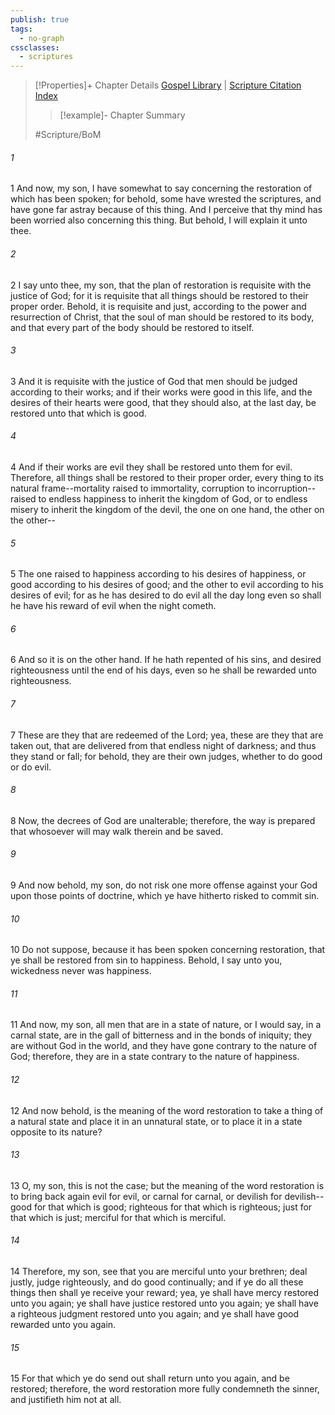 ```yaml
---
publish: true
tags:
  - no-graph
cssclasses:
  - scriptures
---
```

>[!Properties]+ Chapter Details
>[Gospel Library](https://churchofjesuschrist.org/study/scriptures/bofm/alma/41?lang=eng)    |    [Scripture Citation Index](https://scriptures.byu.edu/#0d529::c0d529)
>>[!example]- Chapter Summary
>> 
> 
>
>#Scripture/BoM
###### 1
1 And now, my son, I have somewhat to say concerning the restoration of which has been spoken; for behold, some have wrested the scriptures, and have gone far astray because of this thing. And I perceive that thy mind has been worried also concerning this thing. But behold, I will explain it unto thee.
###### 2
2 I say unto thee, my son, that the plan of restoration is requisite with the justice of God; for it is requisite that all things should be restored to their proper order. Behold, it is requisite and just, according to the power and resurrection of Christ, that the soul of man should be restored to its body, and that every part of the body should be restored to itself.
###### 3
3 And it is requisite with the justice of God that men should be judged according to their works; and if their works were good in this life, and the desires of their hearts were good, that they should also, at the last day, be restored unto that which is good.
###### 4
4 And if their works are evil they shall be restored unto them for evil. Therefore, all things shall be restored to their proper order, every thing to its natural frame--mortality raised to immortality, corruption to incorruption--raised to endless happiness to inherit the kingdom of God, or to endless misery to inherit the kingdom of the devil, the one on one hand, the other on the other--
###### 5
5 The one raised to happiness according to his desires of happiness, or good according to his desires of good; and the other to evil according to his desires of evil; for as he has desired to do evil all the day long even so shall he have his reward of evil when the night cometh.
###### 6
6 And so it is on the other hand. If he hath repented of his sins, and desired righteousness until the end of his days, even so he shall be rewarded unto righteousness.
###### 7
7 These are they that are redeemed of the Lord; yea, these are they that are taken out, that are delivered from that endless night of darkness; and thus they stand or fall; for behold, they are their own judges, whether to do good or do evil.
###### 8
8 Now, the decrees of God are unalterable; therefore, the way is prepared that whosoever will may walk therein and be saved.
###### 9
9 And now behold, my son, do not risk one more offense against your God upon those points of doctrine, which ye have hitherto risked to commit sin.
###### 10
10 Do not suppose, because it has been spoken concerning restoration, that ye shall be restored from sin to happiness. Behold, I say unto you, wickedness never was happiness.
###### 11
11 And now, my son, all men that are in a state of nature, or I would say, in a carnal state, are in the gall of bitterness and in the bonds of iniquity; they are without God in the world, and they have gone contrary to the nature of God; therefore, they are in a state contrary to the nature of happiness.
###### 12
12 And now behold, is the meaning of the word restoration to take a thing of a natural state and place it in an unnatural state, or to place it in a state opposite to its nature?
###### 13
13 O, my son, this is not the case; but the meaning of the word restoration is to bring back again evil for evil, or carnal for carnal, or devilish for devilish--good for that which is good; righteous for that which is righteous; just for that which is just; merciful for that which is merciful.
###### 14
14 Therefore, my son, see that you are merciful unto your brethren; deal justly, judge righteously, and do good continually; and if ye do all these things then shall ye receive your reward; yea, ye shall have mercy restored unto you again; ye shall have justice restored unto you again; ye shall have a righteous judgment restored unto you again; and ye shall have good rewarded unto you again.
###### 15
15 For that which ye do send out shall return unto you again, and be restored; therefore, the word restoration more fully condemneth the sinner, and justifieth him not at all.
